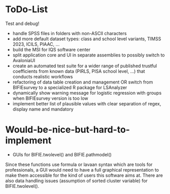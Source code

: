 ﻿# ToDo-List
Test and debug!

* handle SPSS files in folders with non-ASCII characters
* add more default dataset types: class and school level variants, TIMSS 2023, ICILS, PIAAC, ...
* build the MSI for IQS software center
* split application core and UI in separate assemblies to possibly switch to AvaloniaUI
* create an automated test suite for a wider range of published trustful coefficients from known data (PIRLS, PISA school level, ...) that conducts realistic workflows
* refactoring of data table creation and management OR switch from BIFIEsurvey to a specialized R package for LSAnalyzer
* dynamically show warning message for logistic regression with groups when BIFIEsurvey version is too low
* implement better list of plausible values with clear separation of regex, display name and mandatory

# Would-be-nice-but-hard-to-implement
* GUIs for BIFIE.twolevel() and BIFIE.pathmodel()

Since these functions use formula or lavaan syntax which are tools for professionals, a GUI would need to have a full graphical representation to make them accessible for the kind of users this software aims at. There are also data handling issues (assumption of sorted cluster variable) for BIFIE.twolevel().

